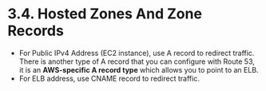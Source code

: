 # 3.4. Hosted Zones And Zone Records

- For Public IPv4 Address (EC2 instance), use A record to redirect traffic. There is another type of A record that you can configure with Route 53, it is an **AWS-specific A record type** which allows you to point to an ELB.
- For ELB address, use CNAME record to redirect traffic.
